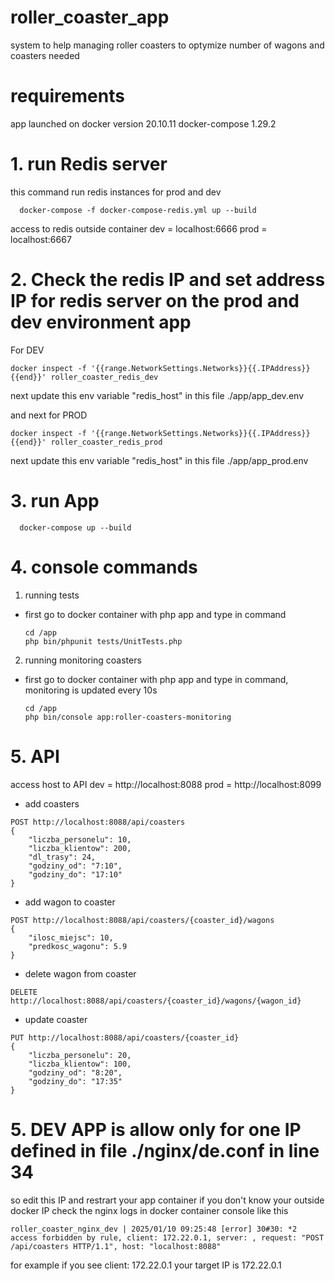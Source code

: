 # roller_coaster_app
system to help managing roller coasters to optymize number of wagons and coasters needed



# requirements
app launched on 
docker version 20.10.11
docker-compose 1.29.2


# 1. run Redis server 
this command run redis instances for prod and dev 
```
  docker-compose -f docker-compose-redis.yml up --build
```
access to redis outside container
dev = localhost:6666
prod = localhost:6667

# 2. Check the redis IP and set address IP for redis server on the prod and dev environment app
For DEV
 ```
docker inspect -f '{{range.NetworkSettings.Networks}}{{.IPAddress}}{{end}}' roller_coaster_redis_dev
```
next update this env variable "redis_host" in this file ./app/app_dev.env

and next for PROD 
 ```
docker inspect -f '{{range.NetworkSettings.Networks}}{{.IPAddress}}{{end}}' roller_coaster_redis_prod
```
next update this env variable "redis_host" in this file ./app/app_prod.env
# 3. run App 

```
  docker-compose up --build
```



# 4. console commands
1. running tests
- first go to docker container with php app and type in command
  ```
  cd /app
  php bin/phpunit tests/UnitTests.php
  ```

2. running monitoring coasters
- first go to docker container with php app and type in command, monitoring is updated every 10s
  ```
  cd /app
  php bin/console app:roller-coasters-monitoring
  ```

# 5. API
access host to API
dev = http://localhost:8088
prod = http://localhost:8099

- add coasters
```
POST http://localhost:8088/api/coasters
{
    "liczba_personelu": 10,
    "liczba_klientow": 200,
    "dl_trasy": 24,
    "godziny_od": "7:10",
    "godziny_do": "17:10"
}
```

- add wagon to coaster
```
POST http://localhost:8088/api/coasters/{coaster_id}/wagons
{
    "ilosc_miejsc": 10,
    "predkosc_wagonu": 5.9
}
```

- delete wagon from coaster
```
DELETE http://localhost:8088/api/coasters/{coaster_id}/wagons/{wagon_id}

```

- update coaster
```
PUT http://localhost:8088/api/coasters/{coaster_id}
{
    "liczba_personelu": 20,
    "liczba_klientow": 100,
    "godziny_od": "8:20",
    "godziny_do": "17:35"
}
```

# 5. DEV APP is allow only for one IP defined in file ./nginx/de.conf in line 34
so edit this IP and restrart your app container
if you don't know your outside docker IP check the nginx logs in docker container console 
like this
```
roller_coaster_nginx_dev | 2025/01/10 09:25:48 [error] 30#30: *2 access forbidden by rule, client: 172.22.0.1, server: , request: "POST /api/coasters HTTP/1.1", host: "localhost:8088"
```

for example if you see client: 172.22.0.1   your target IP is 172.22.0.1
